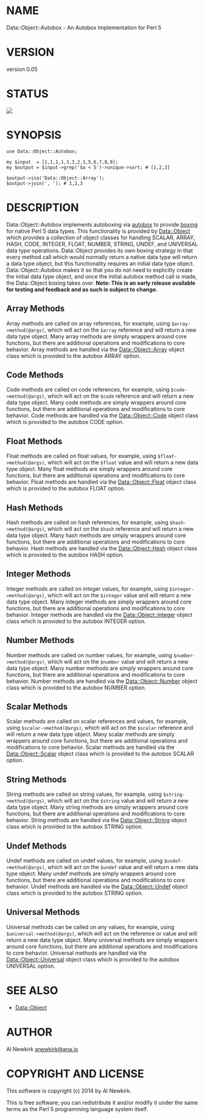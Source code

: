 # NAME

Data::Object::Autobox - An Autobox Implementation for Perl 5

# VERSION

version 0.05

# STATUS

<a href="https://travis-ci.org/alnewkirk/Data-Object-Autobox"><img src="https://travis-ci.org/alnewkirk/Data-Object-Autobox.svg?branch=master"></a>

# SYNOPSIS

    use Data::Object::Autobox;

    my $input  = [1,1,1,1,3,3,2,1,5,6,7,8,9];
    my $output = $input->grep('$a < 5')->unique->sort; # [1,2,3]

    $output->isa('Data::Object::Array');
    $output->join(', '); # 1,2,3

# DESCRIPTION

Data::Object::Autobox implements autoboxing via [autobox](http://search.cpan.org/perldoc?autobox) to provide
[boxing](http://en.wikipedia.org/wiki/Object\_type\_(object-oriented\_programming))
for native Perl 5 data types. This functionality is provided by [Data::Object](http://search.cpan.org/perldoc?Data::Object)
which provides a collection of object classes for handling SCALAR, ARRAY, HASH,
CODE, INTEGER, FLOAT, NUMBER, STRING, UNDEF, and UNIVERSAL data type operations.
Data::Object provides its own boxing strategy in that every method call which
would normally return a native data type will return a data type object, but
this functionality requires an initial data type object. Data::Object::Autobox
makes it so that you do not need to explicitly create the initial data type
object, and once the initial autobox method call is made, the Data::Object
boxing takes over. __Note: This is an early release available for testing and
feedback and as such is subject to change.__

## Array Methods

Array methods are called on array references, for example, using `$array->method(@args)`, which will act on the `$array` reference and will
return a new data type object. Many array methods are simply wrappers around
core functions, but there are additional operations and modifications to core
behavior. Array methods are handled via the [Data::Object::Array](http://search.cpan.org/perldoc?Data::Object::Array) object class
which is provided to the autobox ARRAY option.

## Code Methods

Code methods are called on code references, for example, using `$code->method(@args)`, which will act on the `$code` reference and will
return a new data type object. Many code methods are simply wrappers around
core functions, but there are additional operations and modifications to core
behavior. Code methods are handled via the [Data::Object::Code](http://search.cpan.org/perldoc?Data::Object::Code) object class
which is provided to the autobox CODE option.

## Float Methods

Float methods are called on float values, for example, using `$float->method(@args)`, which will act on the `$float` value and will
return a new data type object. Many float methods are simply wrappers around
core functions, but there are additional operations and modifications to core
behavior. Float methods are handled via the [Data::Object::Float](http://search.cpan.org/perldoc?Data::Object::Float) object class
which is provided to the autobox FLOAT option.

## Hash Methods

Hash methods are called on hash references, for example, using `$hash->method(@args)`, which will act on the `$hash` reference and will
return a new data type object. Many hash methods are simply wrappers around
core functions, but there are additional operations and modifications to core
behavior. Hash methods are handled via the [Data::Object::Hash](http://search.cpan.org/perldoc?Data::Object::Hash) object class
which is provided to the autobox HASH option.

## Integer Methods

Integer methods are called on integer values, for example, using `$integer->method(@args)`, which will act on the `$integer` value and will
return a new data type object. Many integer methods are simply wrappers around
core functions, but there are additional operations and modifications to core
behavior. Integer methods are handled via the [Data::Object::Integer](http://search.cpan.org/perldoc?Data::Object::Integer) object
class which is provided to the autobox INTEGER option.

## Number Methods

Number methods are called on number values, for example, using `$number->method(@args)`, which will act on the `$number` value and will
return a new data type object. Many number methods are simply wrappers around
core functions, but there are additional operations and modifications to core
behavior. Number methods are handled via the [Data::Object::Number](http://search.cpan.org/perldoc?Data::Object::Number) object
class which is provided to the autobox NUMBER option.

## Scalar Methods

Scalar methods are called on scalar references and values, for example, using
`$scalar->method(@args)`, which will act on the `$scalar` reference and
will return a new data type object. Many scalar methods are simply wrappers
around core functions, but there are additional operations and modifications to
core behavior. Scalar methods are handled via the [Data::Object::Scalar](http://search.cpan.org/perldoc?Data::Object::Scalar) object
class which is provided to the autobox SCALAR option.

## String Methods

String methods are called on string values, for example, using `$string->method(@args)`, which will act on the `$string` value and will
return a new data type object. Many string methods are simply wrappers around
core functions, but there are additional operations and modifications to core
behavior. String methods are handled via the [Data::Object::String](http://search.cpan.org/perldoc?Data::Object::String) object
class which is provided to the autobox STRING option.

## Undef Methods

Undef methods are called on undef values, for example, using `$undef->method(@args)`, which will act on the `$undef` value and will
return a new data type object. Many undef methods are simply wrappers around
core functions, but there are additional operations and modifications to core
behavior. Undef methods are handled via the [Data::Object::Undef](http://search.cpan.org/perldoc?Data::Object::Undef) object
class which is provided to the autobox STRING option.

## Universal Methods

Universal methods can be called on any values, for example, using `$universal->method(@args)`, which will act on the reference or value and will
return a new data type object. Many universal methods are simply wrappers around
core functions, but there are additional operations and modifications to core
behavior. Universal methods are handled via the [Data::Object::Universal](http://search.cpan.org/perldoc?Data::Object::Universal)
object class which is provided to the autobox UNIVERSAL option.

# SEE ALSO

- [Data::Object](http://search.cpan.org/perldoc?Data::Object)

# AUTHOR

Al Newkirk <anewkirk@ana.io>

# COPYRIGHT AND LICENSE

This software is copyright (c) 2014 by Al Newkirk.

This is free software; you can redistribute it and/or modify it under
the same terms as the Perl 5 programming language system itself.
